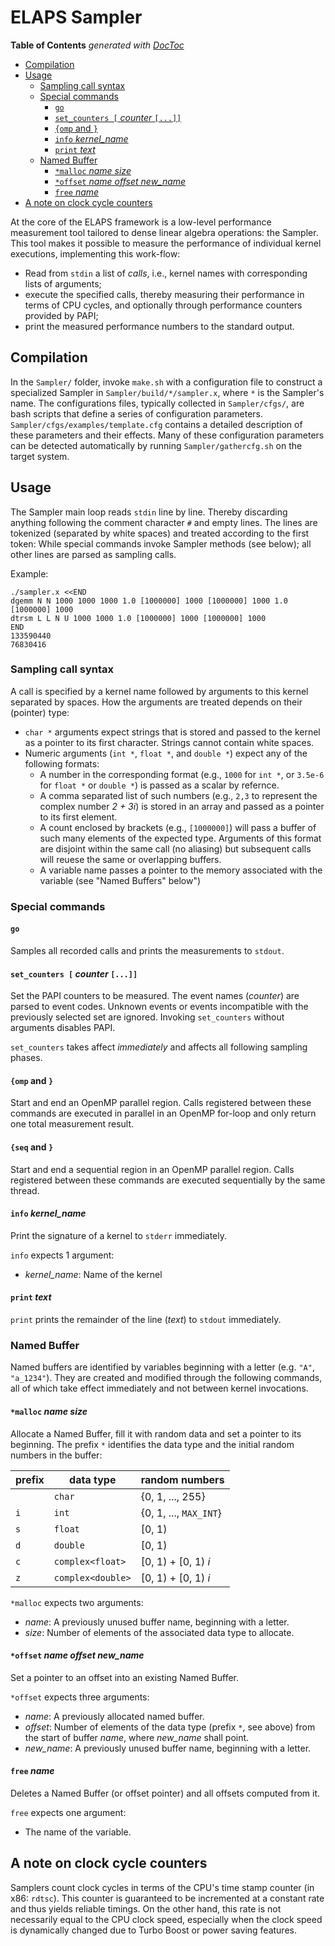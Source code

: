 ELAPS Sampler
=============

<!-- START doctoc generated TOC please keep comment here to allow auto update -->
<!-- DON'T EDIT THIS SECTION, INSTEAD RE-RUN doctoc TO UPDATE -->
**Table of Contents**  *generated with [DocToc](https://github.com/thlorenz/doctoc)*

- [Compilation](#compilation)
- [Usage](#usage)
  - [Sampling call syntax](#sampling-call-syntax)
  - [Special commands](#special-commands)
    - [`go`](#go)
    - [`set_counters [` *counter* `[...]]`](#set_counters--counter-)
    - [`{omp` and `}`](#omp-and-)
    - [`info` *kernel_name*](#info-kernel_name)
    - [`print` *text*](#print-text)
  - [Named Buffer](#named-buffer)
    - [`*malloc` *name size*](#malloc-name-size)
    - [`*offset` *name offset new_name*](#offset-name-offset-new_name)
    - [`free` *name*](#free-name)
- [A note on clock cycle counters](#a-note-on-clock-cycle-counters)

<!-- END doctoc generated TOC please keep comment here to allow auto update -->

At the core of the ELAPS framework is a low-level performance measurement tool
tailored to dense linear algebra operations: the Sampler.  This tool makes it
possible to measure the performance of individual kernel executions,
implementing this work-flow:
- Read from `stdin` a list of *calls*, i.e., kernel names with corresponding
  lists of arguments;
- execute the specified calls, thereby measuring their performance in terms of
  CPU cycles, and optionally through performance counters provided by PAPI;
- print the measured performance numbers to the standard output.


Compilation
-----------

In the `Sampler/` folder, invoke `make.sh` with a configuration file to
construct a specialized Sampler in `Sampler/build/*/sampler.x`, where `*` is the
Sampler's name.  The configurations files, typically collected in
`Sampler/cfgs/`, are bash scripts that define a series of configuration
parameters.  `Sampler/cfgs/examples/template.cfg` contains a detailed
description of these parameters and their effects.  Many of these configuration
parameters can be detected automatically by running `Sampler/gathercfg.sh` on
the target system.


Usage
-----

The Sampler main loop reads `stdin` line by line.  Thereby discarding anything
following the comment character `#` and empty lines.  The lines are tokenized
(separated by white spaces) and treated according to the first token:  While
special commands invoke Sampler methods (see below); all other lines are
parsed as sampling calls.

Example:

    ./sampler.x <<END
    dgemm N N 1000 1000 1000 1.0 [1000000] 1000 [1000000] 1000 1.0 [1000000] 1000
    dtrsm L L N U 1000 1000 1.0 [1000000] 1000 [1000000] 1000
    END
    133590440
    76830416


### Sampling call syntax
A call is specified by a kernel name followed by arguments to this kernel
separated by spaces.  How the arguments are treated depends on their (pointer)
type:
- `char *` arguments expect strings that is stored and passed to the kernel as a
  pointer to its first character.  Strings cannot contain white spaces.
- Numeric arguments (`int *`, `float *`, and `double *`) expect any of the
  following formats:
  - A number in the corresponding format (e.g., `1000` for `int *`, or `3.5e-6`
    for `float *` or `double *`) is passed as a scalar by refernce.
  - A comma separated list of such numbers (e.g., `2,3` to represent the
    complex number *2 + 3i*) is stored in an array and passed as a pointer to
    its first element.
  - A count enclosed by brackets (e.g., `[1000000]`) will pass a buffer of such
    many elements of the expected type.  Arguments of this format are disjoint
    within the same call (no aliasing) but subsequent calls will reuese the same
    or overlapping buffers.
  - A variable name passes a pointer to the memory associated with the variable
    (see "Named Buffers" below")

### Special commands

#### `go`
Samples all recorded calls and prints the measurements to `stdout`.

#### `set_counters [` *counter* `[...]]`
Set the PAPI counters to be measured.  The event names (*counter*) are parsed to
event codes.  Unknown events or events incompatible with the previously selected
set are ignored.  Invoking `set_counters` without arguments disables PAPI.

`set_counters` takes affect *immediately* and affects all following sampling
phases.

#### `{omp` and `}`
Start and end an OpenMP parallel region.  Calls registered between these
commands are executed in parallel in an OpenMP for-loop and only return one
total measurement result.

#### `{seq` and `}`
Start and end a sequential region in an OpenMP parallel region.  Calls
registered between these commands are executed sequentially by the same thread.

#### `info` *kernel_name*
Print the signature of a kernel to `stderr` immediately.

`info` expects 1 argument:
- *kernel_name*:  Name of the kernel

#### `print` *text*
`print` prints the remainder of the line (*text*) to `stdout` immediately.


### Named Buffer
Named buffers are identified by variables beginning with a letter (e.g. `"A"`,
`"a_1234"`).  They are created and modified through the following commands, all
of which take effect immediately and not between kernel invocations.

#### `*malloc` *name size*
Allocate a Named Buffer, fill it with random data and set a pointer to its
beginning.  The prefix `*` identifies the data type and the initial random
numbers in the buffer:

| prefix | data type         | random numbers         |
| ------ | ----------------- | ---------------------- |
|        | `char`            | {0, 1, ..., 255}       |
| `i`    | `int`             | {0, 1, ..., `MAX_INT`} |
| `s`    | `float`           | [0, 1)                 |
| `d`    | `double`          | [0, 1)                 |
| `c`    | `complex<float>`  | [0, 1) + [0, 1) *i*    |
| `z`    | `complex<double>` | [0, 1) + [0, 1) *i*    |

`*malloc` expects two arguments:
- *name*: A previously unused buffer name, beginning with a letter.
- *size*: Number of elements of the associated data type to allocate.

#### `*offset` *name offset new_name*
Set a pointer to an offset into an existing Named Buffer.  

`*offset` expects three arguments:
- *name*: A previously allocated named buffer.
- *offset*: Number of elements of the data type (prefix `*`, see above) from the
  start of buffer *name*, where *new_name* shall point.
- *new_name*: A previously unused buffer name, beginning with a letter.

#### `free` *name*
Deletes a Named Buffer (or offset pointer) and all offsets computed from it.

`free` expects one argument:
- The name of the variable.


A note on clock cycle counters
------------------------------
Samplers count clock cycles in terms of the CPU's time stamp counter (in x86:
`rdtsc`).  This counter is guaranteed to be incremented at a constant rate and
thus yields reliable timings.  On the other hand, this rate is not necessarily
equal to the CPU clock speed, especially when the clock speed is dynamically
changed due to Turbo Boost or power saving features.
